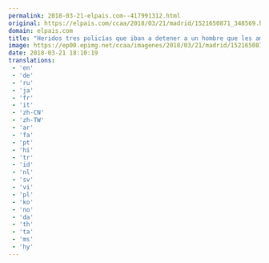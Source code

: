 ```yaml
---
permalink: 2018-03-21-elpais.com--417991312.html
original: https://elpais.com/ccaa/2018/03/21/madrid/1521650871_348569.html#?ref=rss&format=simple&link=link
domain: elpais.com
title: "Heridos tres policías que iban a detener a un hombre que les amenazó en Lavapiés"
image: https://ep00.epimg.net/ccaa/imagenes/2018/03/21/madrid/1521650871_348569_1521651274_rrss_normal.jpg
date: 2018-03-21 18:10:19
translations: 
 - 'en'
 - 'de'
 - 'ru'
 - 'ja'
 - 'fr'
 - 'it'
 - 'zh-CN'
 - 'zh-TW'
 - 'ar'
 - 'fa'
 - 'pt'
 - 'hi'
 - 'tr'
 - 'id'
 - 'nl'
 - 'sv'
 - 'vi'
 - 'pl'
 - 'ko'
 - 'no'
 - 'da'
 - 'th'
 - 'ta'
 - 'ms'
 - 'hy'
---
```


